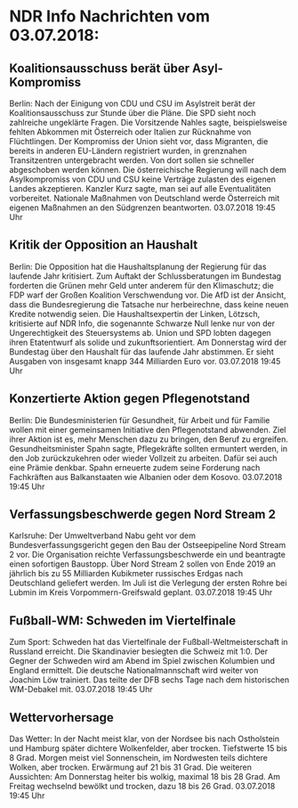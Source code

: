 # NDR Info Nachrichten vom 03.07.2018:


## Koalitionsausschuss berät über Asyl-Kompromiss
Berlin: Nach der Einigung von CDU und CSU im Asylstreit berät der Koalitionsausschuss zur Stunde über die Pläne. Die SPD sieht noch zahlreiche ungeklärte Fragen. Die Vorsitzende Nahles sagte, beispielsweise fehlten Abkommen mit Österreich oder Italien zur Rücknahme von Flüchtlingen. Der Kompromiss der Union sieht vor, dass Migranten, die bereits in anderen EU-Ländern registriert wurden, in grenznahen Transitzentren untergebracht werden. Von dort sollen sie schneller abgeschoben werden können. Die österreichische Regierung will nach dem Asylkompromiss von CDU und CSU keine Verträge zulasten des eigenen Landes akzeptieren. Kanzler Kurz sagte, man sei auf alle Eventualitäten vorbereitet. Nationale Maßnahmen von Deutschland werde Österreich mit eigenen Maßnahmen an den Südgrenzen beantworten. 03.07.2018 19:45 Uhr 

## Kritik der Opposition an Haushalt
Berlin: Die Opposition hat die Haushaltsplanung der Regierung für das laufende Jahr kritisiert. Zum Auftakt der Schlussberatungen im Bundestag forderten die Grünen mehr Geld unter anderem für den Klimaschutz; die FDP warf der Großen Koalition Verschwendung vor. Die AfD ist der Ansicht, dass die Bundesregierung die Tatsache nur herbeirechne, dass keine neuen Kredite notwendig seien. Die Haushaltsexpertin der Linken, Lötzsch, kritisierte auf NDR Info, die sogenannte Schwarze Null lenke nur von der Ungerechtigkeit des Steuersystems ab. Union und SPD lobten dagegen ihren Etatentwurf als solide und zukunftsorientiert. Am Donnerstag wird der Bundestag über den Haushalt für das laufende Jahr abstimmen. Er sieht Ausgaben von insgesamt knapp 344 Milliarden Euro vor. 03.07.2018 19:45 Uhr 

## Konzertierte Aktion gegen Pflegenotstand
Berlin: Die Bundesministerien für Gesundheit, für Arbeit und für Familie wollen mit einer gemeinsamen Initiative den Pflegenotstand abwenden. Ziel ihrer Aktion ist es, mehr Menschen dazu zu bringen, den Beruf zu ergreifen. Gesundheitsminister Spahn sagte, Pflegekräfte sollten ermuntert werden, in den Job zurückzukehren oder wieder Vollzeit zu arbeiten. Dafür sei auch eine Prämie denkbar. Spahn erneuerte zudem seine Forderung nach Fachkräften aus Balkanstaaten wie Albanien oder dem Kosovo. 03.07.2018 19:45 Uhr 

## Verfassungsbeschwerde gegen Nord Stream 2
Karlsruhe: Der Umweltverband Nabu geht vor dem Bundesverfassungsgericht gegen den Bau der Ostseepipeline Nord Stream 2 vor. Die Organisation reichte Verfassungsbeschwerde ein und beantragte einen sofortigen Baustopp. Über Nord Stream 2 sollen von Ende 2019 an jährlich bis zu 55 Milliarden Kubikmeter russisches Erdgas nach Deutschland geliefert werden. Im Juli ist die Verlegung der ersten Rohre bei Lubmin im Kreis Vorpommern-Greifswald geplant. 03.07.2018 19:45 Uhr 

## Fußball-WM: Schweden im Viertelfinale
Zum Sport:	Schweden hat das Viertelfinale der Fußball-Weltmeisterschaft in Russland erreicht. Die Skandinavier besiegten die Schweiz mit 1:0. Der Gegner der Schweden wird am Abend im Spiel zwischen Kolumbien und England ermittelt. Die deutsche Nationalmannschaft wird weiter von Joachim Löw trainiert. Das teilte der DFB sechs Tage nach dem historischen WM-Debakel mit. 03.07.2018 19:45 Uhr 

## Wettervorhersage
Das Wetter: In der Nacht meist klar, von der Nordsee bis nach Ostholstein und Hamburg später dichtere Wolkenfelder, aber trocken. Tiefstwerte 15 bis 8 Grad. Morgen meist viel Sonnenschein, im Nordwesten teils dichtere Wolken, aber trocken. Erwärmung auf 21 bis 31 Grad. Die weiteren Aussichten: Am Donnerstag heiter bis wolkig, maximal 18 bis 28 Grad. Am Freitag wechselnd bewölkt und trocken, dazu 18 bis 26 Grad. 03.07.2018 19:45 Uhr 
